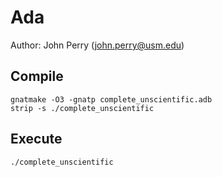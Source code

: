 # Ada

Author: John Perry (john.perry@usm.edu)

## Compile

```
gnatmake -O3 -gnatp complete_unscientific.adb
strip -s ./complete_unscientific
```

## Execute

```
./complete_unscientific
```
